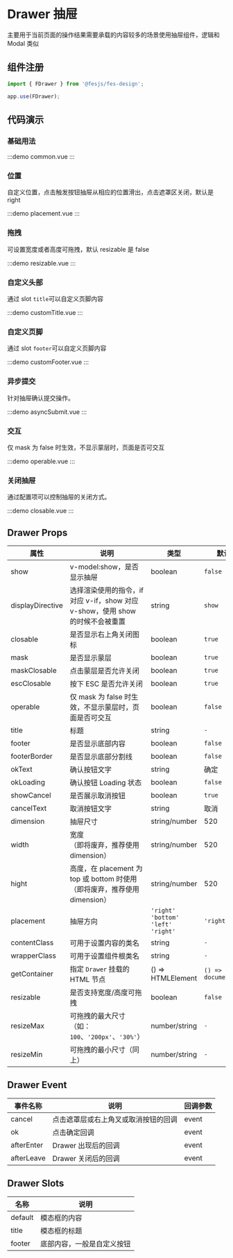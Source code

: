# Drawer 抽屉

主要用于当前页面的操作结果需要承载的内容较多的场景使用抽屉组件，逻辑和 Modal 类似

## 组件注册

```js
import { FDrawer } from '@fesjs/fes-design';

app.use(FDrawer);
```

## 代码演示

### 基础用法

:::demo
common.vue
:::

### 位置

自定义位置，点击触发按钮抽屉从相应的位置滑出，点击遮罩区关闭，默认是 right

:::demo
placement.vue
:::

### 拖拽

可设置宽度或者高度可拖拽，默认 resizable 是 false

:::demo
resizable.vue
:::

### 自定义头部

通过 slot `title`可以自定义页脚内容

:::demo
customTitle.vue
:::

### 自定义页脚

通过 slot `footer`可以自定义页脚内容

:::demo
customFooter.vue
:::

### 异步提交

针对抽屉确认提交操作。

:::demo
asyncSubmit.vue
:::

### 交互

仅 mask 为 false 时生效，不显示蒙层时，页面是否可交互

:::demo
operable.vue
:::

### 关闭抽屉

通过配置项可以控制抽屉的关闭方式。

:::demo
closable.vue
:::

## Drawer Props

| 属性             | 说明                                                                            | 类型                                    | 默认值                |
| ---------------- | ------------------------------------------------------------------------------- | --------------------------------------- | --------------------- |
| show             | v-model:show，是否显示抽屉                                                      | boolean                                 | `false`               |
| displayDirective | 选择渲染使用的指令，if 对应 v-if，show 对应 v-show，使用 show 的时候不会被重置  | string                                  | `show`                |
| closable         | 是否显示右上角关闭图标                                                          | boolean                                 | `true`                |
| mask             | 是否显示蒙层                                                                    | boolean                                 | `true`                |
| maskClosable     | 点击蒙层是否允许关闭                                                            | boolean                                 | `true`                |
| escClosable      | 按下 ESC 是否允许关闭                                                           | boolean                                 | `true`                |
| operable         | 仅 mask 为 false 时生效，不显示蒙层时，页面是否可交互                           | boolean                                 | `false`               |
| title            | 标题                                                                            | string                                  | `-`                   |
| footer           | 是否显示底部内容                                                                | boolean                                 | `false`               |
| footerBorder     | 是否显示底部分割线                                                              | boolean                                 | `false`               |
| okText           | 确认按钮文字                                                                    | string                                  | 确定                  |
| okLoading        | 确认按钮 Loading 状态                                                           | boolean                                 | `false`               |
| showCancel       | 是否展示取消按钮                                                                | boolean                                 | `true`                |
| cancelText       | 取消按钮文字                                                                    | string                                  | 取消                  |
| dimension        | 抽屉尺寸                                                                        | string/number                           | 520                   |
| width            | 宽度<br/>（即将废弃，推荐使用 dimension）                                       | string/number                           | 520                   |
| hight            | 高度，在 placement 为 top 或 bottom 时使用<br/>（即将废弃，推荐使用 dimension） | string/number                           | 520                   |
| placement        | 抽屉方向                                                                        | `'right'` `'bottom'` `'left'` `'right'` | `'right'`             |
| contentClass     | 可用于设置内容的类名                                                            | string                                  | `-`                   |
| wrapperClass     | 可用于设置组件根类名                                                            | string                                  | `-`                   |
| getContainer     | 指定 `Drawer` 挂载的 HTML 节点                                                  | () => HTMLElement                       | `() => document.body` |
| resizable        | 是否支持宽度/高度可拖拽                                                         | boolean                                 | `false`               |
| resizeMax        | 可拖拽的最大尺寸（如：`100`、`'200px'`、`'30%'`）                               | number/string                           | `-`                   |
| resizeMin        | 可拖拽的最小尺寸（同上）                                                        | number/string                           | `-`                   |

## Drawer Event

| 事件名称   | 说明                                 | 回调参数 |
| ---------- | ------------------------------------ | -------- |
| cancel     | 点击遮罩层或右上角叉或取消按钮的回调 | event    |
| ok         | 点击确定回调                         | event    |
| afterEnter | Drawer 出现后的回调                  | event    |
| afterLeave | Drawer 关闭后的回调                  | event    |

## Drawer Slots

| 名称    | 说明                       |
| ------- | -------------------------- |
| default | 模态框的内容               |
| title   | 模态框的标题               |
| footer  | 底部内容，一般是自定义按钮 |
